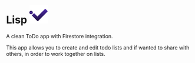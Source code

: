# Lisp <img src="https://github.com/Koenigseder/lisp/blob/master/assets/images/logo.png" alt="logo" width=50 />

A clean ToDo app with Firestore integration.

This app allows you to create and edit todo lists and if wanted to share with others, in order to work together on lists.
